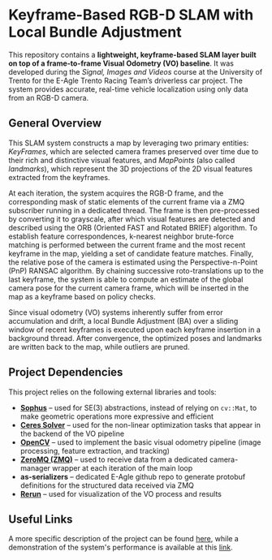 # Keyframe-Based RGB-D SLAM with Local Bundle Adjustment

This repository contains a **lightweight, keyframe-based SLAM layer built on top of a frame-to-frame Visual Odometry (VO) baseline**. It was developed during the *Signal, Images and Videos* course at the University of Trento for the E-Agle Trento Racing Team’s driverless car project. The system provides accurate, real-time vehicle localization using only data from an RGB-D camera.

## General Overview
This SLAM system constructs a map by leveraging two primary entities: *KeyFrames*, which are selected camera frames preserved over time due to their rich and distinctive visual features, and *MapPoints* (also called *landmarks*), which represent the 3D projections of the 2D visual features extracted from the keyframes.

At each iteration, the system acquires the RGB-D frame, and the corresponding mask of static elements of the current frame via a ZMQ subscriber running in a dedicated thread. The frame is then pre-processed by converting it to grayscale, after which visual features are detected and described using the ORB (Oriented FAST and Rotated BRIEF) algorithm. To establish feature correspondences, k-nearest neighbor brute-force matching is performed between the current frame and the most recent keyframe in the map, yielding a set of candidate feature matches. Finally, the relative pose of the camera is estimated using the Perspective-n-Point (PnP) RANSAC algorithm. By chaining successive roto-translations up to the last keyframe, the system is able to compute an estimate of the global camera pose for the current camera frame, which will be inserted in the map as a keyframe based on policy checks.

Since visual odometry (VO) systems inherently suffer from error accumulation and drift, a local Bundle Adjustment (BA) over a sliding window of recent keyframes is executed upon each keyframe insertion in a background thread. After convergence, the optimized poses and landmarks are written back to the map, while outliers are pruned.

## Project Dependencies

This project relies on the following external libraries and tools:

- **[Sophus](https://github.com/strasdat/Sophus)** – used for SE(3) abstractions, instead of relying on `cv::Mat`, to make geometric operations more expressive and efficient
- **[Ceres Solver](https://github.com/ceres-solver/ceres-solver.git)** – used for the non-linear optimization tasks that appear in the backend of the VO pipeline
- **[OpenCV](https://opencv.org/)** – used to implement the basic visual odometry pipeline (image processing, feature extraction, and tracking)
- **[ZeroMQ (ZMQ)](https://zeromq.org/)** – used to receive data from a dedicated camera-manager wrapper at each iteration of the main loop
- **as-serializers** – dedicated E-Agle github repo to generate protobuf definitions for the structured data received via ZMQ
- **[Rerun](https://rerun.io/)** – used for visualization of the VO process and results


## Useful Links
A more specific description of the project can be found [here](https://drive.google.com/file/d/1lOP8qDL-C51Cc4rqHJWv5zp6SnQotsVQ/view?usp=drive_link), while a demonstration of the system's performance is available at this [link](https://tinyurl.com/video-demo-keyframe-based-SLAM). 

